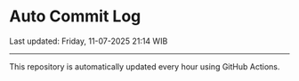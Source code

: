 # Auto Commit Log

Last updated: Friday, 11-07-2025 21:14 WIB

---

This repository is automatically updated every hour using GitHub Actions.
